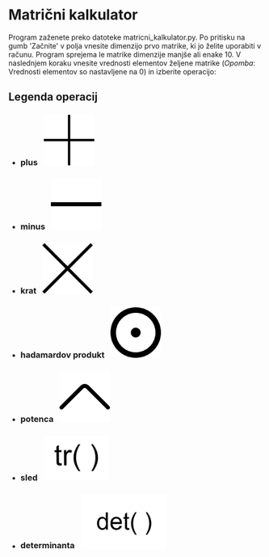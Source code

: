 # Matrični kalkulator

Program zaženete preko datoteke matricni_kalkulator.py.
Po pritisku na gumb 'Začnite' v polja vnesite dimenzijo prvo matrike, ki jo želite uporabiti v računu. Program 
sprejema le matrike dimenzije manjše ali enake 10. V naslednjem koraku vnesite vrednosti elementov željene
matrike (*Opomba*: Vrednosti elementov so nastavljene na 0) in izberite operacijo:


## Legenda operacij

* ### plus &nbsp; <img src="./img/plus.png" alt="plus" width="100"> 
* ### minus &nbsp; <img src="./img/minus.png" alt="plus" width="100">
* ### krat &nbsp; <img src="./img/produkt.png" alt="plus" width="100">
* ### hadamardov produkt &nbsp; <img src="./img/hadamard.png" alt="plus" width="100">
* ### potenca &nbsp; <img src="./img/up-arrow.png" alt="plus" width="100">
* ### sled &nbsp; <img src="./img/trace.jpg" alt="plus" width="130">
* ### determinanta &nbsp; <img src="./img/det.jpg" alt="plus" width="170">


